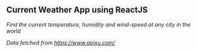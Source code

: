 ## Current Weather App using ReactJS

*Find the current temperature, humidity and wind-speed at any city in the world*

*Data fetched from https://www.apixu.com/*

